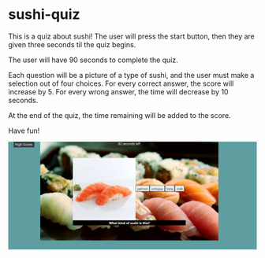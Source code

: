 # sushi-quiz
This is a quiz about sushi! 
The user will press the start button, then they are given three seconds til the quiz begins.

The user will have 90 seconds to complete the quiz. 

Each question will be a picture of a type of sushi, and the user must make a selection out of four choices. For every correct answer, the score will increase by 5. For every wrong answer, the time will decrease by 10 seconds.

 At the end of the quiz, the time remaining will be added to the score. 

 Have fun!

![Quiz Page 1st Question](Assets/Images/preview.png)